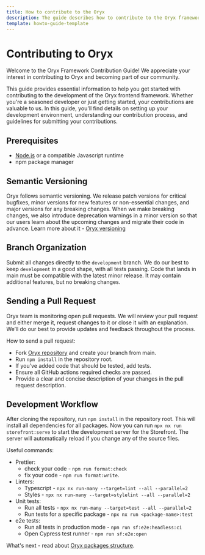 ```yaml
---
title: How to contribute to the Oryx
description: The guide describes how to contribute to the Oryx framework
template: howto-guide-template
---
```


# Contributing to Oryx

Welcome to the Oryx Framework Contribution Guide! We appreciate your interest in contributing to Oryx and becoming part of our community. 

This guide provides essential information to help you get started with contributing to the development of the Oryx frontend framework. Whether you're a seasoned developer or just getting started, your contributions are valuable to us. In this guide, you'll find details on setting up your development environment, understanding our contribution process, and guidelines for submitting your contributions. 

## Prerequisites

- [Node.js](https://nodejs.org/) or a compatible Javascript runtime
- npm package manager

## Semantic Versioning

Oryx follows semantic versioning. We release patch versions for critical bugfixes, minor versions for new features or non-essential changes, and major versions for any breaking changes. When we make breaking changes, we also introduce deprecation warnings in a minor version so that our users learn about the upcoming changes and migrate their code in advance. Learn more about it - [Oryx versioning](/docs/scos/dev/front-end-development/{{page.version}}/oryx/getting-started/oryx-versioning.html)

## Branch Organization

Submit all changes directly to the `development` branch. We do our best to keep `development` in a good shape, with all tests passing.
Code that lands in main must be compatible with the latest minor release. It may contain additional features, but no breaking changes. 

## Sending a Pull Request

Oryx team is monitoring open pull requests. We will review your pull request and either merge it, request changes to it or close it with an explanation. We’ll do our best to provide updates and feedback throughout the process.

How to send a pull request:

- Fork [Oryx repository](https://github.com/spryker/oryx) and create your branch from main.
- Run `npm install` in the repository root.  
- If you’ve added code that should be tested, add tests.
- Ensure all GitHub actions required checks are passed.
- Provide a clear and concise description of your changes in the pull request description.

## Development Workflow

After cloning the repository, run `npm install` in the repository root. This will install all dependencies for all packages.
Now you can run `npx nx run storefront:serve` to start the development server for the Storefront. The server will automatically reload if you change any of the source files.

Useful commands:
- Prettier: 
  - check your code - `npm run format:check`
  - fix your code - `npm run format:write`.
- Linters: 
  - Typescript - `npx nx run-many --target=lint --all --parallel=2` 
  - Styles - `npx nx run-many --target=stylelint --all --parallel=2`
- Unit tests: 
  - Run all tests - `npx nx run-many --target=test --all --parallel=2`
  - Run tests for a specific package - `npx nx run <package-name>:test`  
- e2e tests: 
  - Run all tests in production mode - `npm run sf:e2e:headless:ci`
  - Open Cypress test runner - `npm run sf:e2e:open`  

What's next - read about [Oryx packages structure](/docs/scos/dev/front-end-development/{{page.version}}/oryx/getting-started/oryx-packages.html).



